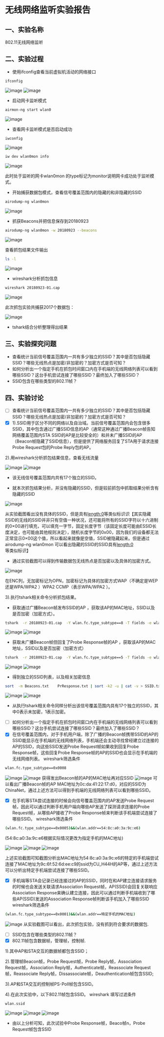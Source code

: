 # 无线网络监听实验报告
## 一、实验名称
802.11无线网络监听

## 二、实验过程

- 使用ifconfig查看当前虚拟机活动的网络接口
```bash
ifconfig
```
![image](https://note.youdao.com/yws/public/resource/eace58209080e65566398c864e16afab/xmlnote/WEBRESOURCE763ef76fb674ad0efc48790ad89f4a8a/3103)
![image](https://note.youdao.com/yws/public/resource/eace58209080e65566398c864e16afab/xmlnote/WEBRESOURCE22813f02fee2fcac72057f55411ea7af/3104)

- 启动网卡监听模式
```bash
airmon-ng start wlan0
```
![image](https://note.youdao.com/yws/public/resource/eace58209080e65566398c864e16afab/xmlnote/WEBRESOURCEb24633c298231be0951d8741ea644fd5/3110)

- 查看网卡监听模式是否启动成功
```bash
iwconfig
```
![image](https://note.youdao.com/yws/public/resource/eace58209080e65566398c864e16afab/xmlnote/WEBRESOURCE8f927b1b50fc2456c94f4716ff231788/3107)
```bash
iw dev wlan0mon info
```
![image](https://note.youdao.com/yws/public/resource/eace58209080e65566398c864e16afab/xmlnote/WEBRESOURCEaafaa4b0e6f8ab7908cb51e255d040f3/3112)

此时处于监听的网卡wlan0mon 的type标记为monitor说明网卡成功处于监听模式。

- 开始捕获数据包模式，查看信号覆盖范围内的隐藏的和非隐藏的SSID
```bash
airodump-ng wlan0mon
```

![image](https://note.youdao.com/yws/public/resource/eace58209080e65566398c864e16afab/xmlnote/8CAADE01C4264456AAB16C5EC4F9A416/3116)

- 抓获Beacons并把信息保存到20180923
```bash
airodump-ng wlan0mon -w 20180923 --beacons
```
![image](https://note.youdao.com/yws/public/resource/eace58209080e65566398c864e16afab/xmlnote/4296A62925444B3DB081A16EF7D3E7EE/3174)

查看抓包结果文件输出
```bash
ls -l
```
![image](https://note.youdao.com/yws/public/resource/eace58209080e65566398c864e16afab/xmlnote/068583FDE8524D20BEE187829DA01683/3176)

- wireshark分析抓包信息
```bash
wireshark 20180923-01.cap
```
![image](https://note.youdao.com/yws/public/resource/eace58209080e65566398c864e16afab/xmlnote/5F7ECA24F7C3498DB6EF1C49C07DEBE9/3178)

此次抓包实验共捕获2017个数据包：

![image](https://note.youdao.com/yws/public/resource/df0e1a3008d5a706774b678869cccda0/xmlnote/2144F450517A44A593AED876AFB598BD/3521)

- tshark结合分析整理得出结果

## 三、实验探究问题

- 查看统计当前信号覆盖范围内一共有多少独立的SSID？其中是否包括隐藏SSID？哪些无线热点是加密/非加密的？加密方式是否可知？
- 如何分析出一个指定手机在抓包时间窗口内在手机端的无线网络列表可以看到哪些SSID？这台手机尝试连接了哪些SSID？最终加入了哪些SSID？
- SSID包含在哪些类型的802.11帧？

## 四、实验讨论
- [ ]  查看统计当前信号覆盖范围内一共有多少独立的SSID？其中是否包括隐藏SSID？哪些无线热点是加密/非加密的？加密方式是否可知？
- [x] 1).SSID用于区分不同的网络以及自治域。当前信号覆盖范围内会包含很多SSID，其中包含通过广播SSID信息的AP（通常这种通过广播Beacon帧告知网络覆盖范围内STA SSID的AP是比较安全的）和并未广播SSID的AP（Beacon帧隐藏了SSID信息），但是提供了网络服务回复了STA用于请求连接Probe Request包的Probe Reply包的AP。

2).用wireshark分析抓包结果信息，查看无线流量

![image](https://note.youdao.com/yws/public/resource/eace58209080e65566398c864e16afab/xmlnote/WEBRESOURCEb4f08b5284b46dc9369705a102e3c1d7/3182)
![image](https://note.youdao.com/yws/public/resource/eace58209080e65566398c864e16afab/xmlnote/WEBRESOURCE7f4fd4394f860868bd6fb65ef7b8668d/3184)

- 该无线信号覆盖范围内共有17个独立的SSID。

- 就本次抓包结果分析，并没有隐藏的SSID，但是较前抓包中抓取结果分析含有隐藏的SSID

![image](https://note.youdao.com/yws/public/resource/eace58209080e65566398c864e16afab/xmlnote/5FA5C5D5B4414743AD89076121BE8034/3279)

从实验截图看出没有具体的SSID，但是具有<length:0>等类似标识识【其实隐藏SSID的无线的SSID并非只有空值一种状况，还可能将所有的SSID字符以十六进制的0×00进行填充，可以填充一字节，固定长度字节（该固定长度可能由ESSID长度决定，也可能由其他规则决定），随机长度字节的0x00，因为我们的设备都无法正常显示0×00这个值，所以看起来就像是空值，SSID被隐藏起来。但是通过airodump-ng wlan0mon 可以看出隐藏的SSID的SSID具有<length:0>等类似标识】

- 通过实验截图可以得到传输数据包无线热点是否加密以及具体的加密方式。

![image](https://note.youdao.com/yws/public/resource/eace58209080e65566398c864e16afab/xmlnote/4477D36212724A1985C97D966089CF30/3127)

在ENC列，无加密标记为OPN，加密标记为具体的加密方式WAP（不确定是WEP还是WPA/WPA2 ）WPA2 CCMP（表示WPA/WPA2 ）。

3).执行tshark相关命令分析抓包结果。

- 获取通过广播Beacon帧发布SSID的AP ，获取该AP的MAC地址，SSID以及是否加密（加密方式）。
```bash
tshark  -r 20180923-01.cap  -Y wlan.fc.type_subtype==8 -T fields -e wlan.sa -e wlan.fixed.capabilities.privacy -e wlan.ssid | sort -d -k2 -u | cat -y > Beacons.txt
```
![image](https://note.youdao.com/yws/public/resource/eace58209080e65566398c864e16afab/xmlnote/WEBRESOURCEf97cf9c047ce05690483c45648479c20/3388)
![image](https://note.youdao.com/yws/public/resource/eace58209080e65566398c864e16afab/xmlnote/WEBRESOURCE2513b892b0d17188c2d8004913c883de/3390)

- 获取未广播Beacon帧但回复了Probe Response帧的AP ，获取该AP的MAC地址，SSID以及是否加密（加密方式）
```bash
tshark  -r 20180923-01.cap  -Y wlan.fc.type_subtype==5 -T fields -e wlan.sa -e wlan.fixed.capabilities.privacy -e wlan.ssid | sort -d -k2 -u | cat -y > PrResponse.txt
```
![image](https://note.youdao.com/yws/public/resource/eace58209080e65566398c864e16afab/xmlnote/WEBRESOURCE110a4aa22451cabeac1729c3c3564ed0/3379)
![image](https://note.youdao.com/yws/public/resource/eace58209080e65566398c864e16afab/xmlnote/WEBRESOURCE679ccdc5fcbcb8583e1ec4f1b802422b/3381)

- 得到独立的SSID列表，以及相关加密信息
```bash
sort  -m Beacons.txt    PrResponse.txt | sort -k2 -u | cat -v > SSID.txt
```
![image](https://note.youdao.com/yws/public/resource/eace58209080e65566398c864e16afab/xmlnote/WEBRESOURCE59913c9d43d9b7f13f5c7101fd0f41ab/3389)
![image](https://note.youdao.com/yws/public/resource/eace58209080e65566398c864e16afab/xmlnote/WEBRESOURCEfe57550d2521bf087af22168011299d2/3393)

- 从执行tshark相关命令同样分析出该信号覆盖范围内具有17个独立的SSID，其中0表示未加密，1表示加密。


- [ ] 如何分析出一个指定手机在抓包时间窗口内在手机端的无线网络列表可以看到哪些SSID？这台手机尝试连接了哪些SSID？最终加入了哪些SSID？
- [x] 在信号覆盖范围内，对于手机用户端，除了广播的Beacon帧携带SSID的AP的SSID能显示在手机端的无线网络列表，手机端还会主动寻找曾经建立过连接的AP的SSID，向这些SSID发送Probe Request帧如果收到回复Probe Response帧，这些回复Probe Response帧的AP的SSID也会显示在手机端的无线网络列表。
wireshark筛选条件
```bash
wlan.fc.type_subtype==0x0008
```
![image](https://note.youdao.com/yws/public/resource/eace58209080e65566398c864e16afab/xmlnote/49ED436AC9504E508DA1C02C99E073DA/3213)
![image](https://note.youdao.com/yws/public/resource/eace58209080e65566398c864e16afab/xmlnote/WEBRESOURCE0d62dabf28b4669801d7d452d109df70/3218)
获得发出Beacon帧的AP的MAC地址再对应SSID
![image](https://note.youdao.com/yws/public/resource/eace58209080e65566398c864e16afab/xmlnote/BB77ED820E4E4181A0D5F0C0D10CED03/3220)
可以看出广播Beacon帧的AP MAC地址为0c:da:41:22:17:d0，对应的SSID为ChinaNet，通过上述方法可以得到手机端的无线网络列表可以看到哪些SSID。
-  [x] 在手机等STA尝试连接的时候会向信号覆盖范围内的AP发送Probe Request帧，因此可以通过判断手机用户端向哪些AP发送了探测请求连接的Probe Request帧，从哪些AP接收了Probe Response帧来判断该手机端尝试连接了哪些SSID。
wireshark筛选条件

```bash
(wlan.fc.type_subtype==0x0005)&&(wlan.addr==54:8c:a0:3a:9c:e6)
```
(54:8c:a0:3a:9c:e6根据实际情况更改为指定手机的MAC地址)

![image](https://note.youdao.com/yws/public/resource/eace58209080e65566398c864e16afab/xmlnote/FDF0BE9C9FF44AC5AD14062EDC881389/3206)
![image](https://note.youdao.com/yws/public/resource/eace58209080e65566398c864e16afab/xmlnote/B0B3FCBAAC2E4591A1EAE8D58B3E5AAE/3208)
![image](https://note.youdao.com/yws/public/resource/eace58209080e65566398c864e16afab/xmlnote/177BD23213A94F1B80C501F92700486D/3229)

上述实验截图可知截图分析出MAC地址为54:8c:a0:3a:9c:e6的特定的手机端尝试连接了MAC地址为9c:6f:52:6d:ee:c9的ssid为CU_H44H的AP等，通过上述方法可以分析出特定手机端尝试连接了哪些SSID。

- [x] 手机端等STA会记录已经连接过的AP的SSID，同时在和AP建立连接请求服务的时候也会发送关联请求Association Request帧，AP(SSID)会回复关联响应Association Response来确认建立连接，因此可以通过判断手机端收到了哪些AP(SSID)发送的Association Response帧判断该手机加入了哪些SSID
wireshark筛选条件
```bash
(wlan.fc.type_subtype==0x0001)&&(wlan.addr==特定手机的MAC地址)
```
![image](https://note.youdao.com/yws/public/resource/eace58209080e65566398c864e16afab/xmlnote/42AD3D9527E74CF49658A6C8BEBF1CFE/3236)
从实验截图可以看出，此次抓包实验，没有抓到符合要求的数据包.

- [ ] SSID包含在哪些类型的802.11帧？
- [x] 802.11帧包含数据帧，管理帧，控制帧.

1).其中AP和STA交互的数据帧都包含SSID；

2).管理帧Beacon帧，Probe Request帧，Probe Reply帧，Association Request帧，Association Reply帧，Authenticate帧，Reassociate Request帧，Reassociate Reply帧，Dissassociate帧，Deauthentication帧包含SSID;

3).AP和STA交互的控制帧PS-Poll帧包含SSID。

4).在此次实验中，以下802.11帧包含SSID。
wireshark 填写过滤条件
```bash
wlan.ssid
```
![image](https://note.youdao.com/yws/public/resource/eace58209080e65566398c864e16afab/xmlnote/912EF3BE94EB4A71856205DDE730DC4F/3302)
![image](https://note.youdao.com/yws/public/resource/eace58209080e65566398c864e16afab/xmlnote/1FB18B3F7F124F8BBE38DC6F07E015EE/3301)
![image](https://note.youdao.com/yws/public/resource/eace58209080e65566398c864e16afab/xmlnote/AB2D588E63F44409B9B81E16C9DE66CC/3304)

- 由以上分析可知，此次试验中Probe Response帧，Beaco帧n，Probe Request帧包含SSID
